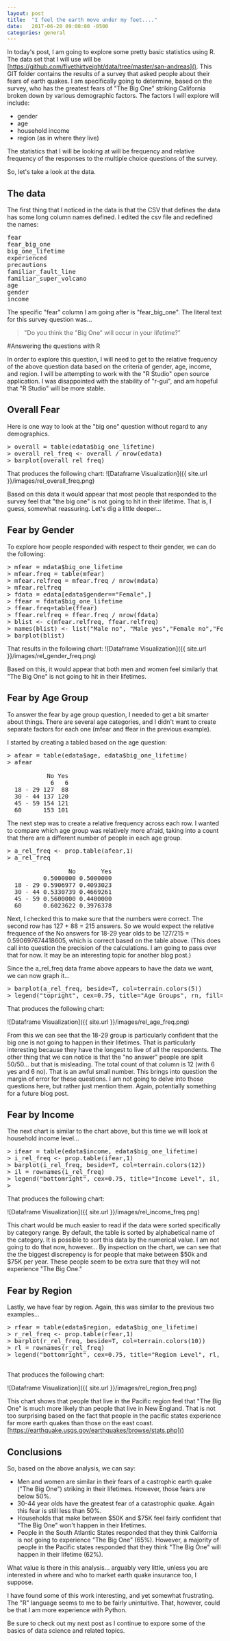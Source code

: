 ```yaml
---
layout: post
title:  "I feel the earth move under my feet...."
date:   2017-06-20 09:00:00 -0500
categories: general
---
```


In today's post, I am going to explore some pretty basic statistics using R.  The data set that I will use will be [https://github.com/fivethirtyeight/data/tree/master/san-andreas]().  This GIT folder contains the results of a survey that asked people about their fears of earth quakes.  I am specifically going to determine, based on the survey, who has the greatest fears of "The Big One" striking California broken down by various demographic factors.  The factors I will explore will include:
 
- gender
- age
- household income
- region (as in where they live)

The statistics that I will be looking at will be frequency and relative frequency of the responses to the multiple choice questions of the survey.  
  
So, let's take a look at the data.  

## The data
The first thing that I noticed in the data is that the CSV that defines the data has some long column names defined.  I edited the csv file and redefined the names:

<pre>
fear                   
fear_big_one           
big_one_lifetime
experienced        
precautions            
familiar_fault_line
familiar_super_volcano 
age                    
gender
income
</pre>

The specific "fear" column I am going after is "fear\_big\_one".  The literal text for this survey question was...

> "Do you think the "Big One" will occur in your lifetime?"

#Answering the questions with R

In order to explore this question, I will need to get to the relative frequency of the above question data based on the criteria of gender, age, income, and region. I will be attempting to work with the "R Studio" open source application.  I was disappointed with the stability of "r-gui", and am hopeful that "R Studio" will be more stable.

##  Overall Fear
Here is one way to look at the "big one" question without regard to any demographics.

<pre>
> overall = table(edata$big_one_lifetime)
> overall_rel_freq <- overall / nrow(edata)
> barplot(overall_rel_freq)
</pre>

That produces the following chart:
![Dataframe Visualization]({{ site.url }}/images/rel_overall_freq.png)

Based on this data it would appear that most people that responded to the survey feel that "the big one" is not going to hit in their lifetime.  That is, I guess, somewhat reassuring.  Let's dig a little deeper...

## Fear by Gender

To explore how people responded with respect to their gender, we can do the following:

<pre>
> mfear = mdata$big_one_lifetime
> mfear.freq = table(mfear)
> mfear.relfreq = mfear.freq / nrow(mdata)
> mfear.relfreq
> fdata = edata[edata$gender=="Female",]
> ffear = fdata$big_one_lifetime
> ffear.freq=table(ffear)
> ffear.relfreq = ffear.freq / nrow(fdata)
> blist <- c(mfear.relfreq, ffear.relfreq)
> names(blist) <- list("Male no", "Male yes","Female no","Female yes")
> barplot(blist)
</pre>

That results in the following chart:
![Dataframe Visualization]({{ site.url }}/images/rel_gender_freq.png)

Based on this, it would appear that both men and women feel similarly that "The Big One" is not going to hit in their lifetimes.

## Fear by Age Group

To answer the fear by age group question, I needed to get a bit smarter about things.  There are several age categories, and I didn't want to create separate factors for each one (mfear and ffear in the previous example).

I started by creating a tabled based on the age question:

<pre>
> afear = table(edata$age, edata$big_one_lifetime)
> afear
         
           No Yes
            6   6
  18 - 29 127  88
  30 - 44 137 120
  45 - 59 154 121
  60      153 101
</pre>

The next step was to create a relative frequency across each row.  I wanted to compare which age group was relatively more afraid, taking into a count that there are a different number of people in each age group.

<pre>
> a_rel_freq <- prop.table(afear,1)
> a_rel_freq
         
                 No       Yes
          0.5000000 0.5000000
  18 - 29 0.5906977 0.4093023
  30 - 44 0.5330739 0.4669261
  45 - 59 0.5600000 0.4400000
  60      0.6023622 0.3976378
</pre>

Next, I checked this to make sure that the numbers were correct.  The second row has 127 + 88 = 215 answers.  So we would expect the relative frequence of the No answers for 18-29 year olds to be 127/215 = 0.590697674418605, which is correct based on the table above.  (This does call into question the precision of the calculations.  I am going to pass over that for now.  It may be an interesting topic for another blog post.)

Since the a\_rel\_freq data frame above appears to have the data we want, we can now graph it...

<pre>
> barplot(a_rel_freq, beside=T, col=terrain.colors(5))
> legend("topright", cex=0.75, title="Age Groups", rn, fill=terrain.colors(5))
</pre>

That produces the following chart:

![Dataframe Visualization]({{ site.url }}/images/rel_age_freq.png)

From this we can see that the 18-29 group is particularly confident that the big one is not going to happen in their lifetimes.  That is particularly interesting because they have the longest to live of all the respondents.  The other thing that we can notice is that the "no answer" people are split 50/50...  but that is misleading.  The total count of that column is 12 (with 6 yes and 6 no).  That is an awful small number.  This brings into question the margin of error for these questions.  I am not going to delve into those questions here, but rather just mention them.  Again, potentially something for a future blog post.

## Fear by Income

The next chart is similar to the chart above, but this time we will look at household income level...

<pre>
> ifear = table(edata$income, edata$big_one_lifetime)
> i_rel_freq <- prop.table(ifear,1)
> barplot(i_rel_freq, beside=T, col=terrain.colors(12))
> il = rownames(i_rel_freq)
> legend("bottomright", cex=0.75, title="Income Level", il, fill=terrain.colors(12))
> 
</pre>

That produces the following chart:

![Dataframe Visualization]({{ site.url }}/images/rel_income_freq.png)

This chart would be much easier to read if the data were sorted specifically by category range.  By default, the table is sorted by alphabetical name of the category.  It is possible to sort this data by the numerical value.  I am not going to do that now, however...  By inspection on the chart, we can see that the the biggest discrepency is for people that make between $50k and $75K per year.  These people seem to be extra sure that they will not experience "The Big One."

## Fear by Region

Lastly, we have fear by region.  Again, this was similar to the previous two examples...

<pre>
> rfear = table(edata$region, edata$big_one_lifetime)
> r_rel_freq <- prop.table(rfear,1)
> barplot(r_rel_freq, beside=T, col=terrain.colors(10))
> rl = rownames(r_rel_freq)
> legend("bottomright", cex=0.75, title="Region Level", rl, fill=terrain.colors(10))

</pre>

That produces the following chart:

![Dataframe Visualization]({{ site.url }}/images/rel_region_freq.png)

This chart shows that people that live in the Pacific region feel that "The Big One" is much more likely than people that live in New England.  That is not too surprising based on the fact that people in the pacific states experience far more earth quakes than those on the east coast.  [https://earthquake.usgs.gov/earthquakes/browse/stats.php]()

## Conclusions

So, based on the above analysis, we can say:

- Men and women are similar in their fears of a castrophic earth quake ("The Big One") striking in their lifetimes.  However, those fears are below 50%.
- 30-44 year olds have the greatest fear of a catastrophic quake.  Again this fear is still less than 50%.
- Households that make between $50K and $75K feel fairly confident that "The Big One" won't happen in their lifetimes.
- People in the South Atlantic States responded that they think California is not going to experience "The Big One" (65%).  However, a majority of people in the Pacific states responded that they think "The Big One" will happen in their lifetime (62%).  

What value is there in this analysis...  arguably very little, unless you are interested in where and who to market earth quake insurance too, I suppose.

I have found some of this work interesting, and yet somewhat frustrating.  The "R" language seems to me to be fairly unintuitive.  That, however, could be that I am more experience with Python.  

Be sure to check out my next post as I continue to expore some of the basics of data science and related topics.